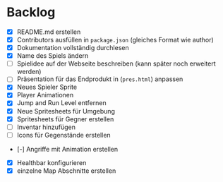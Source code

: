 # Backlog

- [x] README.md erstellen
- [x] Contributors ausfüllen in `package.json` (gleiches Format wie author)
- [x] Dokumentation vollständig durchlesen
- [x] Name des Spiels ändern
- [ ] Spielidee auf der Webseite beschreiben (kann später noch erweitert werden)
- [ ] Präsentation für das Endprodukt in (`pres.html`) anpassen
- [x] Neues Spieler Sprite
- [x] Player Animationen
- [x] Jump and Run Level entfernen
- [x] Neue Spritesheets für Umgebung
- [x] Spritesheets für Gegner erstellen
- [ ] Inventar hinzufügen
- [ ] Icons für Gegenstände erstellen
- [-] Angriffe mit Animation erstellen
- [x] Healthbar konfigurieren
- [x] einzelne Map Abschnitte erstellen
